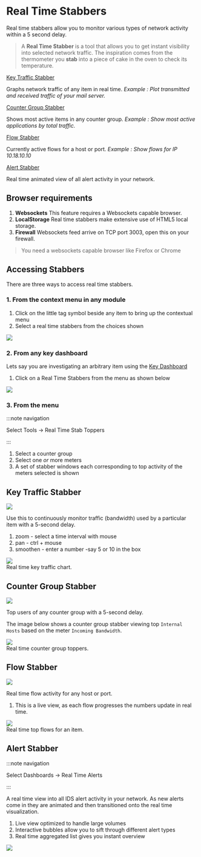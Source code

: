 # Real Time Stabbers

Real time stabbers allow you to monitor various types of network
activity within a 5 second delay.

> A **Real Time Stabber** is a tool that allows you to get instant
> visibility into selected network traffic. The inspiration comes from
> the thermometer you **stab** into a piece of cake in the oven to check
> its temperature.

[Key Traffic Stabber](#key_traffic_stabber)  

Graphs network traffic of any item in real time. *Example : Plot
transmitted and received traffic of your mail server.*  

[Counter Group Stabber](#counter_group_stabber)  

Shows most active items in any counter group. *Example : Show most
active applications by total traffic.*  

[Flow Stabber](#flow_stabber)  

Currently active flows for a host or port. *Example : Show flows for IP
10.18.10.10*  

[Alert Stabber](#alert_stabber)  

Real time animated view of all alert activity in your network.  

## Browser requirements

1. **Websockets** This feature requires a Websockets capable browser.
2. **LocalStorage** Real time stabbers make extensive use of HTML5
   local storage.
3. **Firewall** Websockets feed arrive on TCP port 3003, open this on
   your firewall.

> You need a websockets capable browser like Firefox or Chrome

## Accessing Stabbers

There are three ways to access real time stabbers.

### 1. From the context menu in any module

1. Click on the little tag symbol beside any item to bring up the
   contextual menu
2. Select a real time stabbers from the choices shown

![](images/stabberlink.png)

### 2. From any key dashboard

Lets say you are investigating an arbitrary item using the [Key Dashboard](/docs/ug/ui/dashboards.html#key_dashboard)

1. Click on a Real Time Stabbers from the menu as shown below

![](images/keydash_stabber.png)

### 3. From the menu

:::note navigation

Select Tools -\> Real Time Stab Toppers

:::

1. Select a counter group
2. Select one *or* more meters
3. A set of stabber windows each corresponding to top activity of the
   meters selected is shown

## Key Traffic Stabber

![](images/stabberlink_traffic.png)

Use this to continuously monitor traffic (bandwidth) used by a
particular item with a 5-second delay.

1. zoom - select a time interval with mouse
2. pan - ctrl + mouse
3. smoothen - enter a number -say 5 or 10 in the box

![](images/kt_stabber.png)  
Real time key traffic chart.

## Counter Group Stabber

![](images/stabberlink_toppers.png)

Top users of any counter group with a 5-second delay.

The image below shows a counter group stabber viewing top
`Internal Hosts` based on the meter `Incoming Bandwidth`.

![](images/cg_stabber.png)  
Real time counter group toppers.

## Flow Stabber

![](images/stabberlink_flows.png)

Real time flow activity for any host or port.

1. This is a live view, as each flow progresses the numbers update in
   real time.

![](images/flow_stabber.png)  
Real time top flows for an item.

## Alert Stabber

:::note navigation

Select Dashboards -\> Real Time Alerts

:::

A real time view into all IDS alert activity in your network. As new
alerts come in they are animated and then transitioned onto the real
time visualization.

1. Live view optimized to handle large volumes
2. Interactive bubbles allow you to sift through different alert types
3. Real time aggregated list gives you instant overview

![](images/ids_stabber.png)
